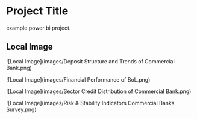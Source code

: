 # Project Title

example power bi project.

## Local Image

![Local Image](images/Deposit Structure and Trends of Commercial  Bank.png)

![Local Image](images/Financial Performance of BoL.png)

![Local Image](images/Sector Credit Distribution of Commercial Bank.png)

![Local Image](images/Risk & Stability Indicators Commercial Banks Survey.png)